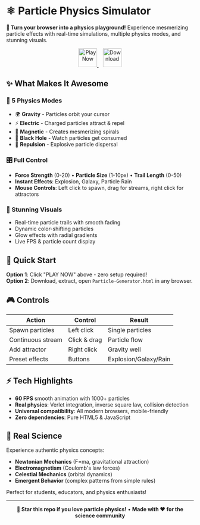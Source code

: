 # ⚛️ Particle Physics Simulator

**🚀 Turn your browser into a physics playground!** Experience mesmerizing particle effects with real-time simulations, multiple physics modes, and stunning visuals.

<p align="center">
  <a href="https://zacsluss.github.io/Particle_Physics_Simulator/Particle-Generator.html">
    <img src="https://img.shields.io/badge/🎮_PLAY_NOW-FF6B6B?style=for-the-badge&logoColor=white&labelColor=2C3E50" alt="Play Now" height="50"/>
  </a>
  &nbsp;&nbsp;
  <a href="https://github.com/Zacsluss/Particle_Physics_Simulator/archive/refs/heads/main.zip">
    <img src="https://img.shields.io/badge/⬇️_DOWNLOAD-4ECDC4?style=for-the-badge&logoColor=white&labelColor=2C3E50" alt="Download" height="50"/>
  </a>
</p>

## ✨ What Makes It Awesome

### 🔬 5 Physics Modes
- 🌍 **Gravity** - Particles orbit your cursor
- ⚡ **Electric** - Charged particles attract & repel  
- 🧲 **Magnetic** - Creates mesmerizing spirals
- 🌌 **Black Hole** - Watch particles get consumed
- 💫 **Repulsion** - Explosive particle dispersal

### 🎛️ Full Control
- **Force Strength** (0-20) • **Particle Size** (1-10px) • **Trail Length** (0-50)
- **Instant Effects**: Explosion, Galaxy, Particle Rain
- **Mouse Controls**: Left click to spawn, drag for streams, right click for attractors

### 🎨 Stunning Visuals
- Real-time particle trails with smooth fading
- Dynamic color-shifting particles
- Glow effects with radial gradients
- Live FPS & particle count display

## 🚀 Quick Start

**Option 1**: Click "PLAY NOW" above - zero setup required!  
**Option 2**: Download, extract, open `Particle-Generator.html` in any browser.

## 🎮 Controls

| Action | Control | Result |
|--------|---------|--------|
| Spawn particles | Left click | Single particles |
| Continuous stream | Click & drag | Particle flow |
| Add attractor | Right click | Gravity well |
| Preset effects | Buttons | Explosion/Galaxy/Rain |

## ⚡ Tech Highlights

- **60 FPS** smooth animation with 1000+ particles
- **Real physics**: Verlet integration, inverse square law, collision detection
- **Universal compatibility**: All modern browsers, mobile-friendly
- **Zero dependencies**: Pure HTML5 & JavaScript

## 🧪 Real Science

Experience authentic physics concepts:
- **Newtonian Mechanics** (F=ma, gravitational attraction)
- **Electromagnetism** (Coulomb's law forces)
- **Celestial Mechanics** (orbital dynamics)
- **Emergent Behavior** (complex patterns from simple rules)

Perfect for students, educators, and physics enthusiasts!

---

<div align="center">

**🌟 Star this repo if you love particle physics!** • **Made with ❤️ for the science community**

</div>